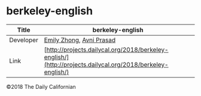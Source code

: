 # berkeley-english

| Title | berkeley-english |
|-|-|
| Developer    | [Emily Zhong](emilyzhongsihua@gmail.com), [Avni Prasad](avniprasad@gmail.com) |
| Link | [http://projects.dailycal.org/2018/berkeley-english/](http://projects.dailycal.org/2018/berkeley-english/) |


©2018 The Daily Californian
